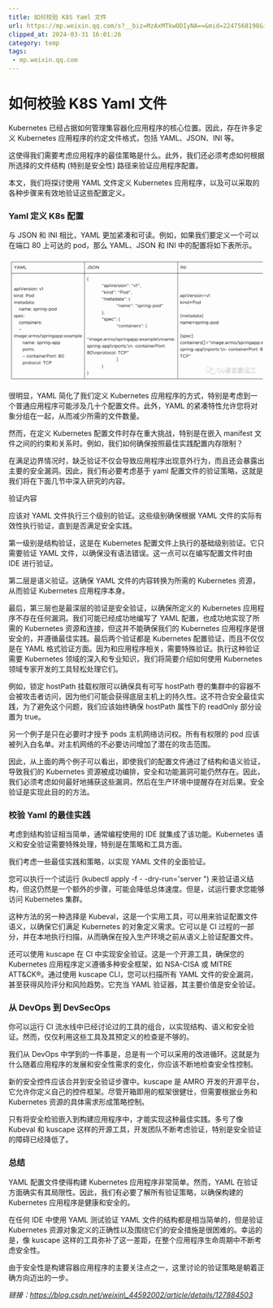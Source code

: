 ```yaml
---
title: 如何校验 K8S Yaml 文件
url: https://mp.weixin.qq.com/s?__biz=MzAxMTkwODIyNA==&mid=2247568198&idx=1&sn=bd1d36d799f10f1ccc8ecd4a98a09f4d&chksm=9bba6ea9accde7bf6b2ea476fecbe6bacef5173986fa76e339404de3a8785b41a1a2a853ece2&mpshare=1&scene=1&srcid=0313aaRkzZbWgAkmRrFB4BAR&sharer_shareinfo=b2ef24772b629e6435eec5a9e6f11aab&sharer_shareinfo_first=b2ef24772b629e6435eec5a9e6f11aab#rd
clipped_at: 2024-03-31 16:01:26
category: temp
tags: 
 - mp.weixin.qq.com
---
```



# 如何校验 K8S Yaml 文件

Kubernetes 已经占据如何管理集容器化应用程序的核心位置。因此，存在许多定义 Kubernetes 应用程序的约定文件格式，包括 YAML、JSON、INI 等。

这使得我们需要考虑应用程序的最佳策略是什么。此外，我们还必须考虑如何根据所选择的文件结构 (特别是安全性) 路径来验证应用程序配置。

本文，我们将探讨使用 YAML 文件定义 Kubernetes 应用程序，以及可以采取的各种步骤来有效地验证这些配置定义。

### Yaml 定义 K8s 配置

与 JSON 和 INI 相比，YAML 更加紧凑和可读。例如，如果我们要定义一个可以在端口 80 上可达的 pod，那么 YAML、JSON 和 INI 中的配置将如下表所示。

![图片](assets/1711872086-a526c559e93911dfb20a02cbc7272e35.png)

很明显，YAML 简化了我们定义 Kubernetes 应用程序的方式，特别是考虑到一个普通应用程序可能涉及几十个配置文件。此外，YAML 的紧凑特性允许您将对象分组在一起，从而减少所需的文件数量。

然而，在定义 Kubernetes 配置文件时存在重大挑战，特别是在嵌入 manifest 文件之间的约束和关系时。例如，我们如何确保按照最佳实践配置内存限制？

在满足边界情况时，缺乏验证不仅会导致应用程序出现意外行为，而且还会暴露出主要的安全漏洞。因此，我们有必要考虑基于 yaml 配置文件的验证策略，这就是我们将在下面几节中深入研究的内容。

验证内容

应该对 YAML 文件执行三个级别的验证。这些级别确保根据 YAML 文件的实际有效性执行验证，直到是否满足安全实践。

第一级别是结构验证，这是在 Kubernetes 配置文件上执行的基础级别验证。它只需要验证 YAML 文件，以确保没有语法错误。这一点可以在编写配置文件时由 IDE 进行验证。

第二层是语义验证。这确保 YAML 文件的内容转换为所需的 Kubernetes 资源，从而验证 Kubernetes 应用程序本身。

最后，第三层也是最深层的验证是安全验证，以确保所定义的 Kubernetes 应用程序不存在任何漏洞。我们可能已经成功地编写了 YAML 配置，也成功地实现了所需的 Kubernetes 资源和连接，但这并不能确保我们的 Kubernetes 应用程序是很安全的，并遵循最佳实践。最后两个验证都是 Kubernetes 配置验证，而且不仅仅是在 YAML 格式验证方面。因为和应用程序相关，需要特殊验证。执行这种验证需要 Kubernetes 领域的深入和专业知识，我们将简要介绍如何使用 Kubernetes 领域专家开发的工具轻松处理它们。

例如，锁定 hostPath 挂载权限可以确保具有可写 hostPath 卷的集群中的容器不会被攻击者访问，因为他们可能会获得底层主机上的持久性。这不符合安全最佳实践，为了避免这个问题，我们应该始终确保 hostPath 属性下的 readOnly 部分设置为 true。

另一个例子是只在必要时才授予 pods 主机网络访问权。所有有权限的 pod 应该被列入白名单。对主机网络的不必要访问增加了潜在的攻击范围。

因此，从上面的两个例子可以看出，即使我们的配置文件通过了结构和语义验证，导致我们的 Kubernetes 资源被成功编排，安全和功能漏洞可能仍然存在。因此，我们必须考虑如何最好地捕获这些漏洞，然后在生产环境中提醒存在对后果。安全验证是实现此目的的方法。

### 校验 Yaml 的最佳实践

考虑到结构验证相当简单，通常编程使用的 IDE 就集成了该功能。Kubernetes 语义和安全验证需要特殊处理，特别是在策略和工具方面。

我们考虑一些最佳实践和策略，以实现 YAML 文件的全面验证。

您可以执行一个试运行 (kubectl apply -f - -dry-run='server ") 来验证语义结构，但这仍然是一个额外的步骤，可能会降低总体速度。但是，试运行要求您能够访问 Kubernetes 集群。

这种方法的另一种选择是 Kubeval，这是一个实用工具，可以用来验证配置文件语义，以确保它们满足 Kubernetes 的对象定义需求。它可以是 CI 过程的一部分，并在本地执行扫描，从而确保在投入生产环境之前从语义上验证配置文件。

还可以使用 kuscape 在 CI 中实现安全验证。这是一个开源工具，确保您的 Kubernetes 应用程序定义遵循多种安全框架，如 NSA-CISA 或 MITRE ATT&CK®。通过使用 kuscape CLI，您可以扫描所有 YAML 文件的安全漏洞，甚至获得风险评分和风险趋势。它充当 YAML 验证器，其主要价值是安全验证。

### 从 DevOps 到 DevSecOps

你可以运行 CI 流水线中已经讨论过的工具的组合，以实现结构、语义和安全验证。然而，仅仅利用这些工具及其预定义的检查是不够的。

我们从 DevOps 中学到的一件事是，总是有一个可以采用的改进循环。这就是为什么随着应用程序的发展和安全性需求的变化，你应该不断地检查安全性控制。

新的安全控件应该合并到安全验证步骤中。kuscape 是 AMRO 开发的开源平台，它允许你定义自己的控件框架。尽管开箱即用的框架很健壮，但需要根据业务和 Kubernetes 资源的具体需求形成策略控制。

只有将安全检验嵌入到构建应用程序中，才能实现这种最佳实践。多亏了像 Kubeval 和 kuscape 这样的开源工具，开发团队不断考虑验证，特别是安全验证的障碍已经降低了。

### 总结

YAML 配置文件使得构建 Kubernetes 应用程序非常简单。然而，YAML 在验证方面确实有其局限性。因此，我们有必要了解所有验证策略，以确保构建的 Kubernetes 应用程序是健康和安全的。

在任何 IDE 中使用 YAML 测试验证 YAML 文件的结构都是相当简单的，但是验证 Kubernetes 资源对象定义的正确性以及围绕它们的安全措施是很困难的。幸运的是，像 kuscape 这样的工具弥补了这一差距，在整个应用程序生命周期中不断考虑安全性。

由于安全性是构建容器应用程序的主要关注点之一，这里讨论的验证策略是朝着正确方向迈出的一步。

*链接：https://blog.csdn.net/weixin\_44592002/article/details/127884503*
